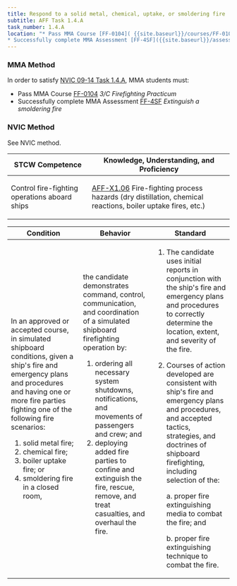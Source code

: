 ```yaml
---
title: Respond to a solid metal, chemical, uptake, or smoldering fire
subtitle: AFF Task 1.4.A 
task_number: 1.4.A
location: "* Pass MMA Course [FF-0104]( {{site.baseurl}}/courses/FF-0104) *3/C Firefighting Practicum*
* Successfully complete MMA Assessment [FF-4SF]({{site.baseurl}}/assessments/Common/FF-4SF) *Extinguish a smoldering fire*" 
---
```



### MMA Method

In order to satisfy  [NVIC 09-14  Task  1.4.A]({{site.baseurl}}/assets/images/nvic-09-14.pdf), MMA students must:

* Pass MMA Course [FF-0104]( {{site.baseurl}}/courses/FF-0104) *3/C Firefighting Practicum*
* Successfully complete MMA Assessment [FF-4SF]({{site.baseurl}}/assessments/Common/FF-4SF) *Extinguish a smoldering fire*


### NVIC Method

<a onclick="togglevisibility('nvic_methods')" >See NVIC method.</a>

<div id='nvic_methods' class='hide'>

<table>
<thead>
<tr>
<th class='forty'> STCW Competence </th>
<th class='sixty'> Knowledge, Understanding, and Proficiency </th>
</tr>
</thead>




<tbody>
<tr><td markdown='1'>

Control fire-fighting operations aboard ships

</td><td markdown='1'>

[AFF-X1.06](../../tables/63.html#AFF-X1.06) Fire-fighting process hazards (dry distillation, chemical reactions, boiler uptake fires, etc.)

</td></tr>


</tbody>
</table>


<table>
<thead>
<tr><th class='twenty'>  Condition </th><th class='twenty'> Behavior </th><th  class='sixty'>Standard </th></tr>
</thead>
<tbody >



<tr><td markdown='1'>

In an approved or accepted course, in simulated shipboard conditions, given a ship's fire and emergency plans and procedures and having one or more fire parties fighting one of the following fire scenarios:

1. solid metal fire;
2. chemical fire;
3. boiler uptake fire; or
4. smoldering fire in a closed room,

</td><td markdown='1'>

the candidate demonstrates command, control, communication, and coordination of a simulated shipboard firefighting operation by:

1. ordering all necessary system shutdowns, notifications, and movements of passengers and crew; and
2. deploying added fire parties to confine and extinguish the fire, rescue, remove, and treat casualties, and overhaul the fire.

<br>

<div class="tooltip">
<span class="tooltiptext">
</span>
</div>


</td><td markdown='1'>

1. The candidate uses initial reports in conjunction with the ship's fire and emergency plans and procedures to correctly determine the location, extent, and severity of the fire.
2. Courses of action developed are consistent with ship's fire and emergency plans and procedures, and accepted tactics, strategies, and doctrines of shipboard firefighting, including selection of the:

	a. proper fire extinguishing media to combat the fire; and

	b. proper fire extinguishing technique to combat the fire.

</td></tr>
</tbody>
</table>
</div>
